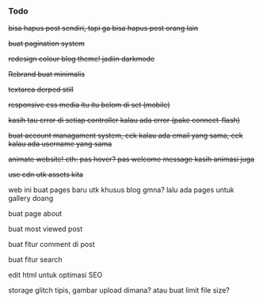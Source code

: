 ### Todo

~~bisa hapus post sendiri, tapi ga bisa hapus post orang lain~~

~~buat pagination system~~

~~redesign colour blog theme! jadiin darkmode~~

~~Rebrand buat minimalis~~

~~textarea derped still~~

~~responsive css media itu itu belom di set (mobile)~~

~~kasih tau error di setiap controller kalau ada error (pake connect-flash)~~

~~buat account managament system, cek kalau ada email yang sama,
cek kalau ada username yang sama~~

~~animate website! cth: pas hover? pas welcome message kasih animasi juga~~

~~use cdn utk assets kita~~

web ini buat pages baru utk khusus blog gmna?
lalu ada pages untuk gallery doang

buat page about

buat most viewed post

buat fitur comment di post

buat fitur search

edit html untuk optimasi SEO

storage glitch tipis, gambar upload dimana? atau buat limit file size?